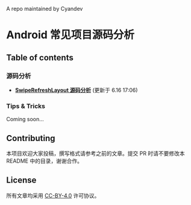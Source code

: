 A repo maintained by Cyandev
# Android 常见项目源码分析

## Table of contents
### 源码分析
* [**SwipeRefreshLayout 源码分析**](https://github.com/unixzii/android-source-codes/tree/master/SwipeRefreshLayout) (更新于 6.16 17:06)

### Tips & Tricks
Coming soon...

## Contributing
本项目欢迎大家投稿，撰写格式请参考之前的文章。提交 PR 时请不要修改本 README 中的目录，谢谢合作。

## License
所有文章均采用 [CC-BY-4.0](https://github.com/unixzii/android-source-codes/blob/master/LICENSE) 许可协议。